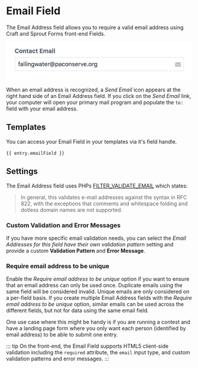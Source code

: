 # Email Field

The Email Address field allows you to require a valid email address using Craft and Sprout Forms front-end Fields.

![Sprout Email Field](./../images/fields/sprout-email-field.png) 

When an email address is recognized, a _Send Email_ icon appears at the right hand side of an Email Address field.  If you click on the _Send Email_ link, your computer will open your primary mail program and populate the `to:` field with your email address.

## Templates

You can access your Email Field in your templates via it's field handle.

``` twig
{{ entry.emailField }}
```

## Settings

The Email Address field uses PHPs [FILTER_VALIDATE_EMAIL](http://php.net/manual/en/filter.filters.validate.php) which states:

> In general, this validates e-mail addresses against the syntax in RFC 822, with the exceptions that comments and whitespace folding and dotless domain names are not supported.

### Custom Validation and Error Messages

If you have more specific email validation needs, you can select the _Email Addresses for this field have their own validation pattern_ setting and provide a custom **Validation Pattern** and **Error Message**.

### Require email address to be unique

Enable the _Require email address to be unique_ option if you want to ensure that an email address can only be used once.  Duplicate emails using the same field will be considered invalid. Unique emails are only considered on a per-field basis.  If you create multiple Email Address fields with the _Require email address to be unique_ option, similar emails can be used across the different fields, but not for data using the same email field.

One use case where this might be handy is if you are running a contest and have a landing page form where you only want each person (identified by email address) to be able to submit one entry.

::: tip
On the front-end, the Email Field supports HTML5 client-side validation including the `required` attribute, the `email` input type, and custom validation patterns and error messages.
:::